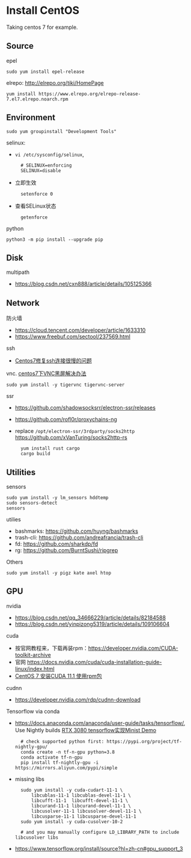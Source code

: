 # Install CentOS

Taking centos 7 for example.

## Source

epel

    sudo yum install epel-release
    
elrepo: http://elrepo.org/tiki/HomePage

    yum install https://www.elrepo.org/elrepo-release-7.el7.elrepo.noarch.rpm

## Environment

    sudo yum groupinstall "Development Tools" 
  
selinux:     
    
- `vi /etc/sysconfig/selinux`,

        # SELINUX=enforcing
        SELINUX=disable
        
- 立即生效

        setenforce 0 
        
- 查看SELinux状态
    
        getenforce
        
python

    python3 -m pip install --upgrade pip
    
## Disk

multipath

- https://blog.csdn.net/cxn888/article/details/105125366

    
## Network


防火墙

- https://cloud.tencent.com/developer/article/1633310
- https://www.freebuf.com/sectool/237569.html

ssh

- [Centos7修复ssh连接很慢的问题](https://www.jianshu.com/p/1966d2499d74)

vnc. [centos7下VNC黑屏解决办法](https://www.linuxstudy.cn/archives/67.html)

    sudo yum install -y tigervnc tigervnc-server
    
ssr

- https://github.com/shadowsocksrr/electron-ssr/releases 
- https://github.com/rofl0r/proxychains-ng 
- replace `/opt/electron-ssr/3rdparty/socks2http` https://github.com/xVanTuring/socks2http-rs 
        
        yum install rust cargo
        cargo build


## Utilities

sensors

    sudo yum install -y lm_sensors hddtemp
    sudo sensors-detect
    sensors
    
utilies

- bashmarks: https://github.com/huyng/bashmarks
- trash-cli: https://github.com/andreafrancia/trash-cli
- fd: https://github.com/sharkdp/fd
- rg: https://github.com/BurntSushi/ripgrep

Others

    sudo yum install -y pigz kate axel htop
    
## GPU

nvidia

- https://blog.csdn.net/qq_34666229/article/details/82184588
- https://blog.csdn.net/yinpizong5319/article/details/109106604

cuda

- 按官网教程来，下载再装rpm：https://developer.nvidia.com/CUDA-toolkit-archive 
- 官网 https://docs.nvidia.com/cuda/cuda-installation-guide-linux/index.html
- [CentOS 7 安装CUDA 11.1 使用rpm包](https://blog.csdn.net/theITcat/article/details/109120083)

cudnn

- https://developer.nvidia.com/rdp/cudnn-download 

Tensorflow via conda

- https://docs.anaconda.com/anaconda/user-guide/tasks/tensorflow/, Use Nightly builds [RTX 3080 tensorflow实现Minist Demo](https://blog.csdn.net/m0_50480883/article/details/110267095)

        # check supported python first: https://pypi.org/project/tf-nightly-gpu/
        conda create -n tf-n-gpu python=3.8
        conda activate tf-n-gpu
        pip install tf-nightly-gpu -i https://mirrors.aliyun.com/pypi/simple

- missing libs

        sudo yum install -y cuda-cudart-11-1 \
            libcublas-11-1 libcublas-devel-11-1 \
            libcufft-11-1  libcufft-devel-11-1 \
            libcurand-11-1 libcurand-devel-11-1 \
            libcusolver-11-1 libcusolver-devel-11-1 \
            libcusparse-11-1 libcusparse-devel-11-1
        sudo yum install -y cuda-cusolver-10-2
        
        # and you may manually configure LD_LIBRARY_PATH to include libcusolver libs


- https://www.tensorflow.org/install/source?hl=zh-cn#gpu_support_3 


